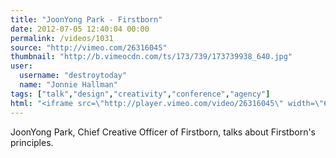```yaml
---
title: "JoonYong Park - Firstborn"
date: 2012-07-05 12:40:04 00:00
permalink: /videos/1031
source: "http://vimeo.com/26316045"
thumbnail: "http://b.vimeocdn.com/ts/173/739/173739938_640.jpg"
user:
  username: "destroytoday"
  name: "Jonnie Hallman"
tags: ["talk","design","creativity","conference","agency"]
html: "<iframe src=\"http://player.vimeo.com/video/26316045\" width=\"640\" height=\"512\" frameborder=\"0\" webkitAllowFullScreen mozallowfullscreen allowFullScreen></iframe>"
---
```


JoonYong Park, Chief Creative Officer of Firstborn, talks about Firstborn's principles.